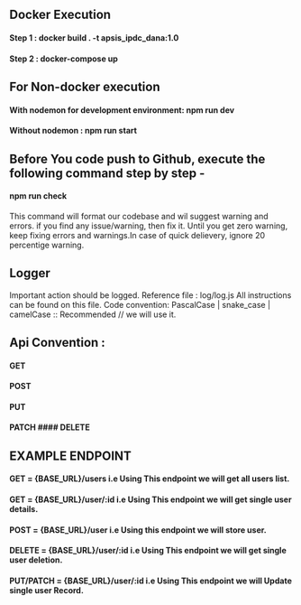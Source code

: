 ## Docker Execution
#### Step 1 : docker build . -t apsis_ipdc_dana:1.0
#### Step 2 : docker-compose up

## For Non-docker execution
#### With nodemon for development environment: npm run dev
#### Without nodemon : npm run start

## Before You code push to Github, execute the following command step by step -
#### npm run check

This command will format our codebase and wil suggest warning and errors. if you find any issue/warning, then fix it. Until you get zero warning, keep fixing errors and warnings.In case of quick delievery, ignore 20 percentige warning.

## Logger
Important action should be logged. Reference file : log/log.js All instructions can be found on this file.
Code convention:
PascalCase | snake_case | camelCase :: Recommended // we will use it.

## Api Convention :
#### GET
#### POST
#### PUT
#### PATCH #### DELETE

## EXAMPLE ENDPOINT
#### GET = {BASE_URL}/users  i.e Using This endpoint we will get all users list.
#### GET = {BASE_URL}/user/:id  i.e Using This endpoint we will get single user details.
#### POST = {BASE_URL}/user i.e Using this endpoint we will store user.
#### DELETE = {BASE_URL}/user/:id  i.e Using This endpoint we will get single user deletion.
#### PUT/PATCH = {BASE_URL}/user/:id  i.e Using This endpoint we will Update single user Record.

